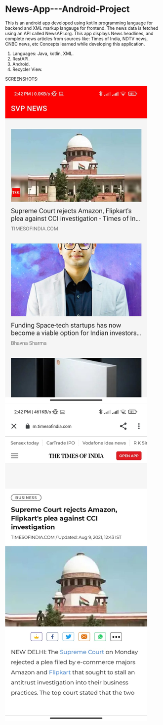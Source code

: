 # News-App---Android-Project
This is an android app developed using kotlin programming language for backend and XML markup langauge for frontend. 
The news data is fetched using an API called NewsAPI.org. 
This app displays News headlines, and complete news articles from sources like:
Times of India, NDTV news, CNBC news, etc
Concepts learned while developing this application.
1. Languages: Java, kotlin, XML.
2. RestAPI.
3. Android.
4. Recycler View.

SCREENSHOTS:

<img src="https://github.com/Sakshamwane/News-App---Android-Project/blob/master/Screenshot%20homepage.jpeg"/>
<img src="https://github.com/Sakshamwane/News-App---Android-Project/blob/master/screenshot%20article.jpeg"/>
